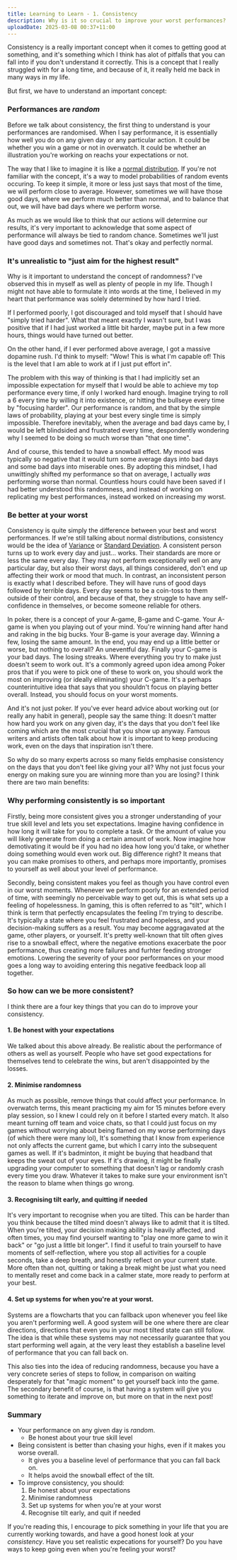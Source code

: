 ```yaml
---
title: Learning to Learn - 1. Consistency
description: Why is it so crucial to improve your worst performances?
uploadDate: 2025-03-08 00:37+11:00
---
```


Consistency is a really important concept when it comes to getting good at something, and it's something which I think has alot of pitfalls that you can fall into if you don't understand it correctly. This is a concept that I really struggled with for a long time, and because of it, it really held me back in many ways in my life. 

But first, we have to understand an important concept:

### Performances are _random_
Before we talk about consistency, the first thing to understand is your performances are randomised. When I say performance, it is essentially how well you do on any given day or any particular action. It could be whether you win a game or not in overwatch. It could be whether an illustration you're working on reachs your expectations or not. 

The way that I like to imagine it is like a [normal distribution](https://en.wikipedia.org/wiki/Normal_distribution). 
If you're not familiar with the concept, it's a way to model probabilities of random events occuring. To keep it simple, it more or less just says that most of the time, we will perform close to average. However, sometimes we will have those good days, where we perform much better than normal, and to balance that out, we will have bad days where we perform worse. 

As much as we would like to think that our actions will determine our results, it's very important to acknowledge that some aspect of performance will always be tied to random chance. Sometimes we'll just have good days and sometimes not. That's okay and perfectly normal.

### It's unrealistic to "just aim for the highest result"
Why is it important to understand the concept of randomness? I've observed this in myself as well as plenty of people in my life. Though I might not have able to formulate it into words at the time, I believed in my heart that performance was solely determined by how hard I tried. 

If I performed poorly, I got discouraged and told myself that I should have "simply tried harder". What that meant exactly I wasn't sure, but I was positive that if I had just worked a little bit harder, maybe put in a few more hours, things would have turned out better. 

On the other hand, if I ever performed above average, I got a massive dopamine rush. I'd think to myself: "Wow! This is what I'm capable of! This is the level that I am able to work at if I just put effort in". 

The problem with this way of thinking is that I had implicitly set an impossible expectation for myself that I would be able to achieve my top performance every time, if only I worked hard enough. Imagine trying to roll a 6 every time by willing it into existence, or hitting the bullseye every time by "focusing harder". Our performance is random, and that by the simple laws of probability, playing at your best every single time is simply impossible. Therefore inevitably, when the average and bad days came by, I would be left blindsided and frustrated every time, despondently wondering why I seemed to be doing so much worse than "that one time".

And of course, this tended to have a snowball effect. My mood was typically so negative that it would turn some average days into bad days and some bad days into miserable ones. By adopting this mindset, I had unwittingly shifted my performance so that on average, I actually _was_ performing worse than normal. 
Countless hours could have been saved if I had better understood this randomness, and instead of working on replicating my best performances, instead worked on increasing my worst.

### Be better at your worst
Consistency is quite simply the difference between your best and worst performances. If we're still talking about normal distributions, consistency would be the idea of [Variance](https://en.wikipedia.org/wiki/Variance) or [Standard Deviation](https://en.wikipedia.org/wiki/Standard_deviation). A consistent person turns up to work every day and just... works. Their standards are more or less the same every day. They may not perform exceptionally well on any particular day, but also their worst days, all things considered, don't end up affecting their work or mood that much. In contrast, an inconsistent person is exactly what I described before. They will have runs of good days followed by terrible days. Every day seems to be a coin-toss to them outside of their control, and because of that, they struggle to have any self-confidence in themselves, or become someone reliable for others. 

In poker, there is a concept of your A-game, B-game and C-game. Your A-game is when you playing out of your mind. You're winning hand after hand and raking in the big bucks. Your B-game is your average day. Winning a few, losing the same amount. In the end, you may end up a little better or worse, but nothing to overall? An uneventful day. Finally your C-game is your bad days. The losing streaks. Where everything you try to make just doesn't seem to work out. It's a commonly agreed upon idea among Poker pros that if you were to pick one of these to work on, you should work the most on improving (or ideally eliminating) your C-game. It's a perhaps counterintuitive idea that says that you shouldn't focus on playing better overall. Instead, you should focus on your worst moments. 

And it's not just poker. If you've ever heard advice about working out (or really any habit in general), people say the same thing: It doesn't matter how hard you work on any given day, it's the days that you don't feel like coming which are the most crucial that you show up anyway. Famous writers and artists often talk about how it is important to keep producing work, even on the days that inspiration isn't there. 

So why do so many experts across so many fields emphasise consistency on the days that you don't feel like giving your all? Why not just focus your energy on making sure you are winning more than you are losing? I think there are two main benefits: 

### Why performing consistently is so important
Firstly, being more consistent gives you a stronger understanding of your true skill level and lets you set expectations. Imagine having confidence in how long it will take for you to complete a task. Or the amount of value you will likely generate from doing a certain amount of work. Now imagine how demotivating it would be if you had no idea how long you'd take, or whether doing something would even work out. Big difference right? It means that you can make promises to others, and perhaps more importantly, promises to yourself as well about your level of performance. 

Secondly, being consistent makes you feel as though you have control even in our worst moments. Whenever we perform poorly for an extended period of time, with seemingly no perceivable way to get out, this is what sets up a feeling of hopelessness. In gaming, this is often referred to as "tilt", which I think is term that perfectly encapsulates the feeling I'm trying to describe. It's typically a state where you feel frustrated and hopeless, and your decision-making suffers as a result. You may become aggragavated at the game, other players, or yourself. It's pretty well-known that tilt often gives rise to a snowball effect, where the negative emotions exacerbate the poor performance, thus creating more failures and furhter feeding stronger emotions. Lowering the severity of your poor performances on your mood goes a long way to avoiding entering this negative feedback loop all together. 

### So how can we be more consistent?
I think there are a four key things that you can do to improve your consistency.

#### 1. Be honest with your expectations
We talked about this above already. Be realistic about the performance of others as well as yourself. People who have set good expectations for themselves tend to celebrate the wins, but aren't disappointed by the losses. 

#### 2. Minimise randomness
As much as possible, remove things that could affect your performance. In overwatch terms, this meant practicing my aim for 15 minutes before every play session, so I knew I could rely on it before I started every match. It also meant turning off team and voice chats, so that I could just focus on my games without worrying about being flamed on my worse performing days (of which there were many lol), It's something that I know from experience not only affects the current game, but which I carry into the subsequent games as well. If it's badminton, it might be buying that headband that keeps the sweat out of your eyes. If it's drawing, it might be finally upgrading your computer to something that doesn't lag or randomly crash every time you draw. Whatever it takes to make sure your environment isn't the reason to blame when things go wrong. 

#### 3. Recognising tilt early, and quitting if needed
It's very important to recognise when you are tilted. This can be harder than you think because the tilted mind doesn't always like to admit that it is tilted.  When you're tilted, your decision making ability is heavily affected, and often times, you may find yourself wanting to "play one more game to win it back" or "go just a little bit longer". I find it useful to train yourself to have moments of self-reflection, where you stop all activities for a couple seconds, take a deep breath, and honestly reflect on your current state. More often than not, quitting or taking a break might be just what you need to mentally reset and come back in a calmer state, more ready to perform at your best.

#### 4. Set up systems for when you're at your worst.
Systems are a flowcharts that you can fallback upon whenever you feel like you aren't performing well. A good system will be one where there are clear directions, directions that even you in your most tilted state can still follow. The idea is that while these systems may not necessarily guarantee that you start performing well again, at the very least they establish a baseline level of performance that you can fall back on. 

This also ties into the idea of reducing randomness, because you have a very concrete series of steps to follow, in comparison on waiting desperately for that "magic moment" to get yourself back into the game. The secondary benefit of course, is that having a system will give you something to iterate and improve on, but more on that in the next post!

### Summary
- Your performance on any given day is _random_.
    - Be honest about your true skill level
- Being consistent is better than chasing your highs, even if it makes you worse overall.
    - It gives you a baseline level of performance that you can fall back on.
    - It helps avoid the snowball effect of the tilt.
- To improve consistency, you should:
    1. Be honest about your expectations
    2. Minimise randomness
    3. Set up systems for when you're at your worst
    4. Recognise tilt early, and quit if needed

If you're reading this, I encourage to pick something in your life that you are currently working towards, and have a good honest look at your _consistency_. Have you set realistic expecations for yourself? Do you have ways to keep going even when you're feeling your worst?